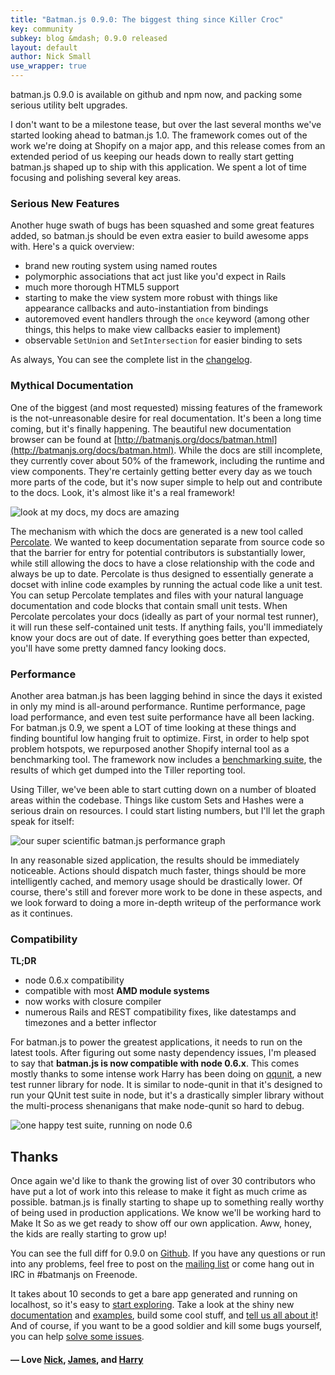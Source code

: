 ```yaml
---
title: "Batman.js 0.9.0: The biggest thing since Killer Croc"
key: community
subkey: blog &mdash; 0.9.0 released
layout: default
author: Nick Small
use_wrapper: true
---
```


batman.js 0.9.0 is available on github and npm now, and packing some serious utility belt upgrades.

I don't want to be a milestone tease, but over the last several months we've started looking ahead to batman.js 1.0. The framework comes out of the work we're doing at Shopify on a major app, and this release comes from an extended period of us keeping our heads down to really start getting batman.js shaped up to ship with this application. We spent a lot of time focusing and polishing several key areas.

### Serious New Features

Another huge swath of bugs has been squashed and some great features added, so batman.js should be even extra easier to build awesome apps with. Here's a quick overview:

- brand new routing system using named routes
- polymorphic associations that act just like you'd expect in Rails
- much more thorough HTML5 support
- starting to make the view system more robust with things like appearance callbacks and auto-instantiation from bindings
- autoremoved event handlers through the `once` keyword (among other things, this helps to make view callbacks easier to implement)
- observable `SetUnion` and `SetIntersection` for easier binding to sets

As always, You can see the complete list in the [changelog](https://github.com/Shopify/batman/blob/master/CHANGELOG.md).

### Mythical Documentation

One of the biggest (and most requested) missing features of the framework is the not-unreasonable desire for real documentation. It's been a long time coming, but it's finally happening. The beautiful new documentation browser can be found at [http://batmanjs.org/docs/batman.html](http://batmanjs.org/docs/batman.html). While the docs are still incomplete, they currently cover about 50% of the framework, including the runtime and view components. They're certainly getting better every day as we touch more parts of the code, but it's now super simple to help out and contribute to the docs. Look, it's almost like it's a real framework!

![look at my docs, my docs are amazing](http://f.cl.ly/items/2F2f33241X3o2L3j0w3h/Screen%20Shot%202012-04-02%20at%202.42.58%20PM.png)

The mechanism with which the docs are generated is a new tool called [Percolate](https://github.com/Shopify/batman/blob/master/docs/percolate.coffee). We wanted to keep documentation separate from source code so that the barrier for entry for potential contributors is substantially lower, while still allowing the docs to have a close relationship with the code and always be up to date. Percolate is thus designed to essentially generate a docset with inline code examples by running the actual code like a unit test. You can setup Percolate templates and files with your natural language documentation and code blocks that contain small unit tests. When Percolate percolates your docs (ideally as part of your normal test runner), it will run these self-contained unit tests. If anything fails, you'll immediately know your docs are out of date. If everything goes better than expected, you'll have some pretty damned fancy looking docs.

### Performance

Another area batman.js has been lagging behind in since the days it existed in only my mind is all-around performance. Runtime performance, page load performance, and even test suite performance have all been lacking. For batman.js 0.9, we spent a LOT of time looking at these things and finding bountiful low hanging fruit to optimize. First, in order to help spot problem hotspots, we repurposed another Shopify internal tool as a benchmarking tool. The framework now includes a [benchmarking suite](https://github.com/Shopify/batman/tree/master/tests/prof/tests), the results of which get dumped into the Tiller reporting tool.

Using Tiller, we've been able to start cutting down on a number of bloated areas within the codebase. Things like custom Sets and Hashes were a serious drain on resources. I could start listing numbers, but I'll let the graph speak for itself:

![our super scientific batman.js performance graph](http://f.cl.ly/items/0d1Y3E0P361R1N3R2R2K/IMG_2097.JPG)

In any reasonable sized application, the results should be immediately noticeable. Actions should dispatch much faster, things should be more intelligently cached, and memory usage should be drastically lower. Of course, there's still and forever more work to be done in these aspects, and we look forward to doing a more in-depth writeup of the performance work as it continues.

### Compatibility

**TL;DR**

  - node 0.6.x compatibility
  - compatible with most **AMD module systems**
  - now works with closure compiler
  - numerous Rails and REST compatibility fixes, like datestamps and timezones and a better inflector

For batman.js to power the greatest applications, it needs to run on the latest tools. After figuring out some nasty dependency issues, I'm pleased to say that **batman.js is now compatible with node 0.6.x**. This comes mostly thanks to some intense work Harry has been doing on [qqunit](http://github.com/hornairs/qqunit), a new test runner library for node. It is similar to node-qunit in that it's designed to run your QUnit test suite in node, but it's a drastically simpler library without the multi-process shenanigans that make node-qunit so hard to debug.

![one happy test suite, running on node 0.6](http://f.cl.ly/items/0f0H1O3Z000C1D2Q0d36/qqunitresults.png)

## Thanks

Once again we'd like to thank the growing list of over 30 contributors who have put a lot of work into this release to make it fight as much crime as possible. batman.js is finally starting to shape up to something really worthy of being used in production applications. We know we'll be working hard to Make It So as we get ready to show off our own application. Aww, honey, the kids are really starting to grow up!

You can see the full diff for 0.9.0 on [Github](https://github.com/Shopify/batman/compare/v0.8.0...0.9.0). If you have any questions or run into any problems, feel free to post on the [mailing list](http://groups.google.com/group/batmanjs) or come hang out in IRC in #batmanjs on Freenode.

It takes about 10 seconds to get a bare app generated and running on localhost, so it's easy to [start exploring](/download.html). Take a look at the shiny new [documentation](/docs/batman.html) and [examples](/examples.html), build some cool stuff, and [tell us all about it](http://groups.google.com/group/batmanjs)! And of course, if you want to be a good soldier and kill some bugs yourself, you can help [solve some issues](http://github.com/Shopify/batman/issues).

#### &mdash; Love [Nick](http://twitter.com/nciagra), [James](http://twitter.com/jamesmacaulay), and [Harry](http://twitter.com/harrybrundage)
